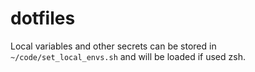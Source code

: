 # dotfiles

Local variables and other secrets can be stored in `~/code/set_local_envs.sh` and will be loaded if used zsh.

